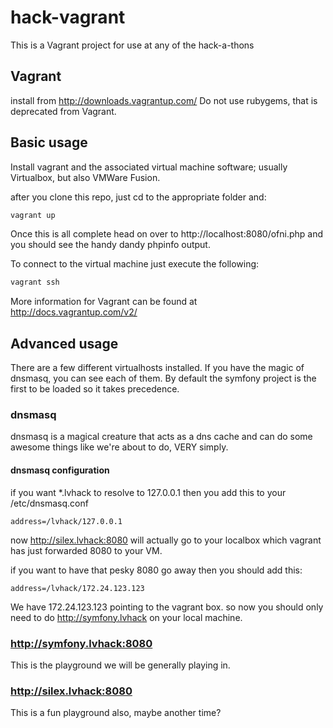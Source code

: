 hack-vagrant
============

This is a Vagrant project for use at any of the hack-a-thons

## Vagrant

install from http://downloads.vagrantup.com/
Do not use rubygems, that is deprecated from Vagrant.

## Basic usage

Install vagrant and the associated virtual machine software; usually Virtualbox, but also VMWare Fusion.

after you clone this repo, just cd to the appropriate folder and:

``` bash
vagrant up
```

Once this is all complete head on over to http://localhost:8080/ofni.php and you should see the handy dandy phpinfo output.

To connect to the virtual machine just execute the following:
``` bash
vagrant ssh
```

More information for Vagrant can be found at http://docs.vagrantup.com/v2/

## Advanced usage

There are a few different virtualhosts installed. If you have the magic of dnsmasq, you can see each of them. By default the symfony project is the first to be loaded so it takes precedence.

### dnsmasq

dnsmasq is a magical creature that acts as a dns cache and can do some awesome things like we're about to do, VERY simply. 

#### dnsmasq configuration

if you want *.lvhack to resolve to 127.0.0.1 then you add this to your /etc/dnsmasq.conf

```
address=/lvhack/127.0.0.1
```

now http://silex.lvhack:8080 will actually go to your localbox which vagrant has just forwarded 8080 to your VM.

if you want to have that pesky 8080 go away then you should add this:

```
address=/lvhack/172.24.123.123
```

We have 172.24.123.123 pointing to the vagrant box. so now you should only need to do http://symfony.lvhack on your local machine.

### http://symfony.lvhack:8080

This is the playground we will be generally playing in.

### http://silex.lvhack:8080

This is a fun playground also, maybe another time?

